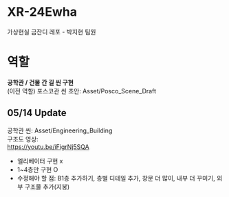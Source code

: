 # XR-24Ewha
가상현실 금잔디 레포 - 박지현 팀원
# 역할

**공학관 / 건물 간 길 씬 구현** 
<br>(이전 역할) 포스코관 씬 초안: Asset/Posco_Scene_Draft<br>

## 05/14 Update
공학관 씬: Asset/Engineering_Building<br>
구조도 영상:<br>
https://youtu.be/iFigrNj5SQA<br>
- 엘리베이터 구현 x<br>
- 1~4층만 구현 O<br>
- 수정해야 할 점: B1층 추가하기, 층별 디테일 추가, 창문 더 많이, 내부 더 꾸미기, 외부 구조물 추가(지붕)<br>

